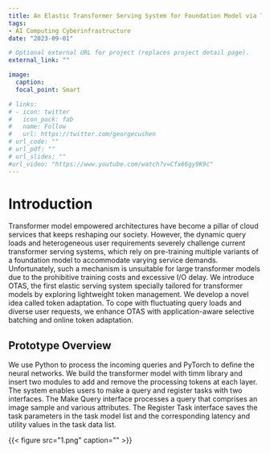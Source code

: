 ```yaml
---
title: An Elastic Transformer Serving System for Foundation Model via Token Adaptation
tags:
- AI Computing Cyberinfrastructure
date: "2023-09-01"

# Optional external URL for project (replaces project detail page).
external_link: ""

image:
  caption: 
  focal_point: Smart

# links:
# - icon: twitter
#   icon_pack: fab
#   name: Follow
#   url: https://twitter.com/georgecushen
# url_code: ""
# url_pdf: ""
# url_slides: ""
#url_video: "https://www.youtube.com/watch?v=Cfx66gy9K9c"
---
```


# Introduction

Transformer model empowered architectures have become a pillar of cloud services that keeps reshaping our society. However, the dynamic query loads and heterogeneous user requirements severely challenge current transformer serving systems, which rely on pre-training multiple variants of a foundation model to accommodate varying service demands. Unfortunately, such a mechanism is unsuitable for large transformer models due to the prohibitive training costs and excessive I/O delay. We introduce OTAS, the first elastic serving system specially tailored for transformer models by exploring lightweight token management. We develop a novel idea called token adaptation. To cope with fluctuating query loads and diverse user requests, we enhance OTAS with application-aware selective batching and online token adaptation. 

## Prototype Overview

We use Python to process the incoming queries and PyTorch to define the neural networks. We build the transformer model with timm library and insert two modules to add and remove the processing tokens at each layer. The system enables users to make a query and register tasks with two interfaces. The Make Query interface processes a query that comprises an image sample and various attributes. The Register Task interface saves the task parameters in the task model list and the corresponding latency and utility values in the task data list.

{{< figure src="1.png" caption="" >}}